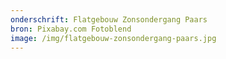 ```yaml
---
onderschrift: Flatgebouw Zonsondergang Paars
bron: Pixabay.com Fotoblend
image: /img/flatgebouw-zonsondergang-paars.jpg
---
```

